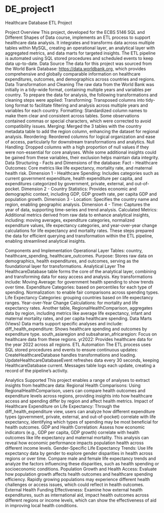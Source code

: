 # DE_project1
Healthcare Database ETL Project

Project Overview
This project, developed for the ECBS 5146 SQL and Different Shapes of Data course, implements an ETL process to support healthcare data analysis. It integrates and transforms data across multiple tables within MySQL, creating an operational layer, an analytical layer with aggregated metrics, and data marts for targeted insights. The ETL pipeline is automated using SQL stored procedures and scheduled events to keep data up-to-date.
Data Source
The data for this project was sourced from the World Bank Database: https://data.worldbank.org, which provides comprehensive and globally comparable information on healthcare expenditures, outcomes, and demographics across countries and regions.
Data Transformation and Cleaning
The raw data from the World Bank was initially in a tidy-wide format, containing multiple years and variables per country. To prepare the data for analysis, the following transformations and cleaning steps were applied:
Transforming: Transposed columns into tidy-long format to facilitate filtering and analysis across multiple years and variables for each country.
Formatting: Standardized column names to make them clear and consistent across tables. Some observations contained commas or special characters, which were corrected to avoid compatibility issues.
Merging: Merged the 3 tables with the country metadata table to add the region column, enhancing the dataset for regional analysis.
Reordering: Reordered columns for logical organization and ease of access, particularly for downstream transformations and analytics.
Null Handling: Dropped columns with a high proportion of null values if they were non-essential for core analyses. While some additional insights could be gained from these variables, their exclusion helps maintain data integrity.
Data Structuring - Facts and Dimensions of the database:
Fact - Healthcare Outcomes: Core metrics like life expectancy, mortality rate, and maternal health risk.
Dimension 1 - Healthcare Spending: Includes categories such as current government expenditure, health expenditure per capita, and expenditures categorized by government, private, external, and out-of-pocket.
Dimension 2 - Country Statistics: Provides economic and demographic context, including GDP, GDP growth rate, per capita GDP and population growth.
Dimension 3 - Location: Specifies the country name and region, enabling geographic analysis.
Dimension 4 - Time: Captures the year of data, supporting time-series and trend analysis.
Calculated Metrics: Additional metrics derived from raw data to enhance analytical insights, including: moving averages, expenditure categories, normalized expenditure values, life expectancy categories, and year-over-year change calculations for life expectancy and mortality rates.
These steps prepared the data for efficient querying and transformation within the ETL pipeline, enabling streamlined analytical insights.

Components and Implementation
Operational Layer
Tables: country, healthcare_spending, healthcare_outcomes.
Purpose: Stores raw data on demographics, health expenditures, and outcomes, serving as the foundational layer for transformations.
Analytical Layer
The HealthcareDatabase table forms the core of the analytical layer, combining and transforming data for easy access and analysis. Key transformations include:
Moving Average: for government health spending to show trends over time.
Expenditure Categories: based on percentiles for each type of spending.
Normalization: to enable fair comparisons across spending types.
Life Expectancy Categories: grouping countries based on life expectancy ranges.
Year-over-Year Change Calculations: for mortality and life expectancy rates.
Another table, RegionalHealthComparison, aggregates data by region, including metrics like average life expectancy, infant and maternal mortality rates, and per capita healthcare spending.
Data Marts (Views)
Data marts support specific analyses and include:
diff_health_expenditure: Shows healthcare spending and outcomes by expenditure type.
south_asiaregion and subsaharan_africaregion: Focus on healthcare data from these regions.
yr2022: Provides healthcare data for the year 2022 across all regions.
ETL Automation
The ETL process uses SQL stored procedures and events to ensure continuous updates:
CreateHealthcareDatabase handles transformations and loading.
UpdateHealthcareDatabaseEvent refreshes data every 30 seconds, keeping HealthcareDatabase current.
Messages table logs each update, creating a record of the pipeline’s activity.

Analytics Supported
This project enables a range of analyses to extract insights from healthcare data:
Regional Health Comparisons: Using RegionalHealthComparison, users can compare health outcomes and expenditure levels across regions, providing insights into how healthcare access and spending differ by region and affect health metrics.
Impact of Healthcare Expenditure on Life Expectancy: Through the diff_health_expenditure view, users can analyze how different expenditure types (government, private, external, and out-of-pocket) correlate with life expectancy, identifying which types of spending may be most beneficial for health outcomes.
GDP and Health Correlation: Assess how economic indicators (e.g., GDP per capita, GDP growth) correlate with health outcomes like life expectancy and maternal mortality. This analysis can reveal how economic performance impacts population health across different income levels.
Gender-Specific Life Expectancy Trends: Use life expectancy data by gender to explore gender disparities in health across regions or over time. Compare male and female life expectancy trends and analyze the factors influencing these disparities, such as health spending or socioeconomic conditions.
Population Growth and Health Access: Evaluate how population growth affects health outcomes and healthcare spending efficiency. Rapidly growing populations may experience different health challenges or access issues, which could reflect in health outcomes.
External Health Funding Effectiveness: Examine how external health expenditures, such as international aid, impact health outcomes across different regions or income levels, which can show the effectiveness of aid in improving local health conditions.

